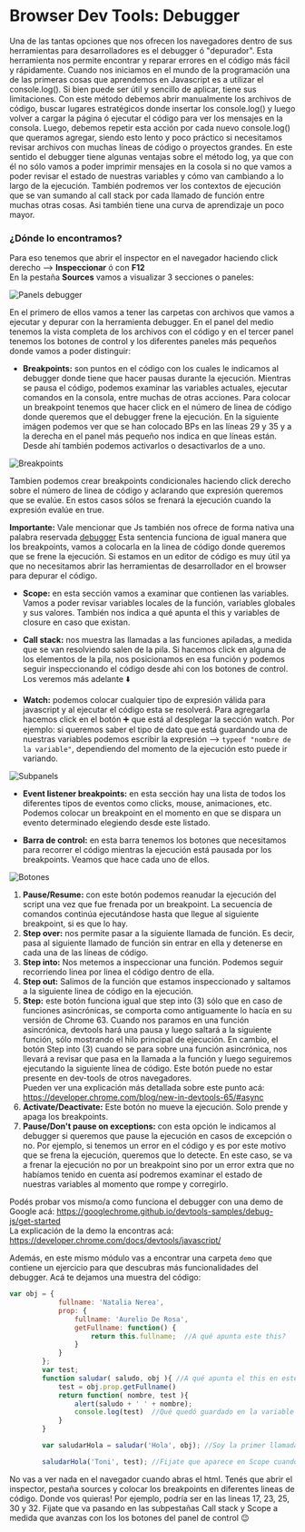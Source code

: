 # Browser Dev Tools: Debugger

Una de las tantas opciones que nos ofrecen los navegadores dentro de sus herramientas para desarrolladores es el debugger ó "depurador". Esta herramienta nos permite encontrar y reparar errores en el código más fácil y rápidamente. Cuando nos iniciamos en el mundo de la programación una de las primeras cosas que aprendemos  en Javascript es a utilizar el console.log(). Si bien puede ser útil y sencillo de aplicar, tiene sus limitaciones. Con este método debemos abrir manualmente los archivos de código, buscar lugares estratégicos donde insertar los console.log() y luego volver a cargar la página ó ejecutar el código para ver los mensajes en la consola. Luego, debemos repetir esta acción por cada nuevo console.log() que queramos agregar, siendo esto lento y  poco práctico si necesitamos revisar archivos con muchas líneas de código o proyectos grandes. 
En este sentido el debugger tiene  algunas ventajas sobre el método log, ya que con él 
no sólo vamos a poder imprimir mensajes en la cosola si no que vamos a poder revisar el estado de nuestras variables y cómo van cambiando a lo largo de la ejecución. También podremos ver los contextos de ejecución que se van sumando al call stack por cada llamado de función entre muchas otras cosas. Asi también tiene una curva de aprendizaje un poco mayor. 

### ¿Dónde lo encontramos? </br>
Para eso tenemos que abrir el inspector en el navegador haciendo click derecho --> <b>Inspeccionar</b> ó con <b>F12</b></br>
En la pestaña <b>Sources</b> vamos a visualizar 3 secciones o paneles:

![Panels debugger](img/panels.png)

En el primero de ellos vamos a tener las carpetas con archivos que vamos a ejecutar y depurar con la herramienta debugger. En el panel del medio tenemos la vista completa de los archivos con el código y en el tercer panel tenemos los botones de control y los diferentes paneles más pequeños donde vamos a poder distinguir: 

* <b>Breakpoints:</b> son puntos en el código con los cuales le indicamos al debugger donde tiene que hacer pausas durante la ejecución. Mientras se pausa el código, podemos examinar las variables actuales, ejecutar comandos en la consola, entre muchas de otras acciones. Para colocar un breakpoint tenemos que hacer click en el número de linea de código donde queremos que el debugger frene la ejecución. En la siguiente imágen podemos ver que se han colocado BPs en las líneas 29 y 35 y a la derecha en el panel más pequeño nos indica en que líneas están. Desde ahí también podemos activarlos o desactivarlos de a uno. 

![Breakpoints](img/bps.png)

Tambien podemos crear breakpoints condicionales haciendo click derecho sobre el número de linea de código y aclarando que expresión queremos que se evalúe. En estos casos sólos se frenará la ejecución cuando la expresión evalúe en true. 

<b>Importante:</b> Vale mencionar que Js también nos ofrece de forma nativa una palabra reservada <a href=" https://developer.mozilla.org/es/docs/Web/JavaScript/Reference/Statements/debugger">debugger</a>
Esta sentencia funciona de igual manera que los breakpoints, vamos a colocarla en la linea de código donde queremos que se frene la ejecución. Si estamos en un editor de código es muy útil ya que no necesitamos abrir las herramientas de desarrollador en el browser para depurar el código. 

* <b>Scope:</b> en esta sección vamos a examinar que contienen las variables. Vamos a poder revisar  variables locales de la función, variables globales y sus valores.  También nos indica a qué apunta el this y variables de closure en caso que existan.

* <b>Call stack:</b> nos muestra las llamadas a las funciones apiladas, a medida que se van resolviendo salen de la pila. Si hacemos click en alguna de los elementos de la pila, nos posicionamos en esa función y podemos seguir inspeccionando el código desde ahi con los botones de control. Los veremos más adelante ⬇️

* <b>Watch:</b> podemos colocar cualquier tipo de expresión válida para javascript y al ejecutar el código esta se resolverá. Para agregarla hacemos click en el botón ➕ que está al desplegar la sección watch. Por ejemplo: si queremos saber el tipo de dato que está guardando una de nuestras variables podemos escribir la expresión --> <code>typeof "nombre de la variable"</code>, dependiendo del momento de la ejecución esto puede ir variando.

![Subpanels](img/subpanels.png)

* <b>Event listener breakpoints:</b> en esta sección hay una lista de todos los diferentes tipos de eventos como clicks, mouse, animaciones, etc. Podemos colocar un breakpoint en el momento en que se dispara un evento determinado elegiendo desde este listado.

* <b>Barra de control:</b> en esta barra tenemos los botones que necesitamos para recorrer el código mientras la ejecución está pausada por los breakpoints. Veamos que hace cada uno de ellos.

![Botones](img/botones.jpg)

1) <b>Pause/Resume:</b> con este botón podemos reanudar la ejecución del script una vez que fue frenada por un breakpoint. La secuencia de comandos continúa ejecutándose hasta que llegue al siguiente breakpoint, si es que lo hay.
2) <b>Step over:</b> nos permite pasar a la siguiente llamada de función. Es decir, pasa al siguiente llamado de función sin entrar en ella y detenerse en cada una de las líneas de código.
3) <b>Step into:</b> Nos metemos a inspeccionar una función. Podemos seguir recorriendo linea por linea el código dentro de ella.
4) <b>Step out:</b> Salimos de la función que estamos inspeccionado y saltamos a la siguiente linea de código en la ejecución.
5) <b>Step:</b> este botón funciona igual que step into (3) sólo que en caso de funciones asincrónicas, se comporta como antiguamente lo hacía en su versión de Chrome 63. Cuando nos paramos en una función asincrónica, devtools hará una pausa y luego saltará a la siguiente función, sólo mostrando el hilo principal de ejecución. En cambio, el botón Step into (3) cuando se para sobre una función asincrónica, nos llevará a revisar que pasa en la llamada a la función y luego seguiremos ejecutando la siguiente línea de código. Este botón puede no estar presente en dev-tools de otros navegadores.</br> 
Pueden ver una explicación más detallada sobre este punto acá: https://developer.chrome.com/blog/new-in-devtools-65/#async
6) <b>Activate/Deactivate:</b> Este botón no mueve la ejecución. Solo prende y apaga los breakpoints.
7) <b>Pause/Don't pause on exceptions:</b> con esta opción le indicamos al debugger si queremos que pause la ejecución en casos de excepción o no. Por ejemplo, si tenemos un error en el código y es por este motivo que se frena la ejecución, queremos que lo detecte. En este caso, se va a frenar la ejecución no por un breakpoint sino por un error extra que no habíamos tenido en cuenta así podremos examinar el estado de nuestras variables al momento que rompe y corregirlo.

Podés probar vos mismo/a como funciona el debugger con una demo de Google acá: https://googlechrome.github.io/devtools-samples/debug-js/get-started </br>
La explicación de la demo la encontras acá: https://developer.chrome.com/docs/devtools/javascript/

Además, en este mismo módulo vas a encontrar una carpeta `demo` que contiene un ejercicio para que descubras más funcionalidades del debugger. Acá te dejamos una muestra del código: 

```js    //esto es una recursion
var obj = {
            fullname: 'Natalia Nerea',
            prop: {
                fullname: 'Aurelio De Rosa',  
                getFullname: function() {
                    return this.fullname;  //A qué apunta este this?
                }
            }
        };
        var test;
        function saludar( saludo, obj ){ //A qué apunta el this en este momento?
            test = obj.prop.getFullname() 
            return function( nombre, test ){
                alert(saludo + ' ' + nombre);
                console.log(test)  //Qué quedó guardado en la variable test?
            }
        }

        var saludarHola = saludar('Hola', obj); //Soy la primer llamada de función

        saludarHola('Toni', test); //Fijate que aparece en Scope cuando ejecutamos esta función...
```


No vas a ver nada en el navegador cuando abras el html. Tenés que abrir el inspector, pestaña sources y colocar los breakpoints en diferentes lineas de código. Donde vos quieras! Por ejemplo, podría ser en las lineas 17, 23, 25, 30 y 32. Fijate que va pasando en las subpestañas Call stack y Scope a medida que avanzas con los los botones del panel de control 😉









